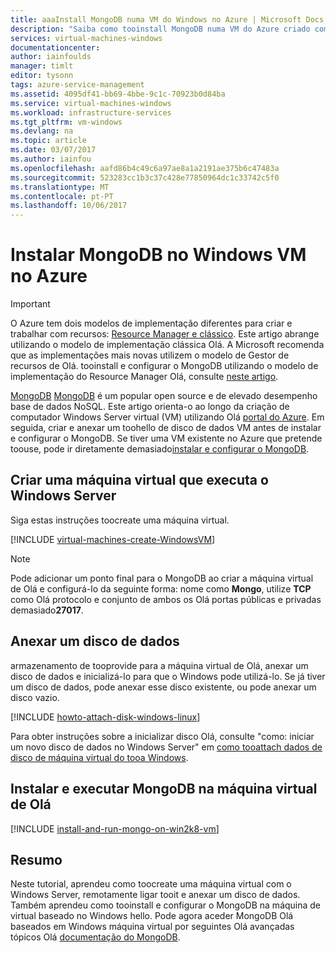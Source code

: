 ```yaml
---
title: aaaInstall MongoDB numa VM do Windows no Azure | Microsoft Docs
description: "Saiba como tooinstall MongoDB numa VM do Azure criado com o modelo de implementação clássica Olá com o Windows Server."
services: virtual-machines-windows
documentationcenter: 
author: iainfoulds
manager: timlt
editor: tysonn
tags: azure-service-management
ms.assetid: 4095df41-bb69-4bbe-9c1c-70923b0d84ba
ms.service: virtual-machines-windows
ms.workload: infrastructure-services
ms.tgt_pltfrm: vm-windows
ms.devlang: na
ms.topic: article
ms.date: 03/07/2017
ms.author: iainfou
ms.openlocfilehash: aafd86b4c49c6a97ae8a1a2191ae375b6c47483a
ms.sourcegitcommit: 523283cc1b3c37c428e77850964dc1c33742c5f0
ms.translationtype: MT
ms.contentlocale: pt-PT
ms.lasthandoff: 10/06/2017
---
```

# <a name="install-mongodb-on-a-windows-vm-in-azure"></a>Instalar MongoDB no Windows VM no Azure
> [!IMPORTANT]
> O Azure tem dois modelos de implementação diferentes para criar e trabalhar com recursos: [Resource Manager e clássico](../../../resource-manager-deployment-model.md).  Este artigo abrange utilizando o modelo de implementação clássica Olá. A Microsoft recomenda que as implementações mais novas utilizem o modelo de Gestor de recursos de Olá. tooinstall e configurar o MongoDB utilizando o modelo de implementação do Resource Manager Olá, consulte [neste artigo](../install-mongodb.md).

[MongoDB] [ MongoDB] é um popular open source e de elevado desempenho base de dados NoSQL. Este artigo orienta-o ao longo da criação de computador Windows Server virtual (VM) utilizando Olá [portal do Azure][AzurePortal]. Em seguida, criar e anexar um toohello de disco de dados VM antes de instalar e configurar o MongoDB. Se tiver uma VM existente no Azure que pretende toouse, pode ir diretamente demasiado[instalar e configurar o MongoDB](#install-and-run-mongodb-on-the-virtual-machine).

## <a name="create-a-virtual-machine-running-windows-server"></a>Criar uma máquina virtual que executa o Windows Server
Siga estas instruções toocreate uma máquina virtual.

[!INCLUDE [virtual-machines-create-WindowsVM](../../../../includes/virtual-machines-create-windowsvm.md)]

> [!NOTE]
> Pode adicionar um ponto final para o MongoDB ao criar a máquina virtual de Olá e configurá-lo da seguinte forma: nome como **Mongo**, utilize **TCP** como Olá protocolo e conjunto de ambos os Olá portas públicas e privadas demasiado**27017**.
>
>

## <a name="attach-a-data-disk"></a>Anexar um disco de dados
armazenamento de tooprovide para a máquina virtual de Olá, anexar um disco de dados e inicializá-lo para que o Windows pode utilizá-lo. Se já tiver um disco de dados, pode anexar esse disco existente, ou pode anexar um disco vazio.

[!INCLUDE [howto-attach-disk-windows-linux](../../../../includes/howto-attach-disk-windows-linux.md)]

Para obter instruções sobre a inicializar disco Olá, consulte "como: iniciar um novo disco de dados no Windows Server" em [como tooattach dados de disco de máquina virtual do tooa Windows](attach-disk.md).

## <a name="install-and-run-mongodb-on-hello-virtual-machine"></a>Instalar e executar MongoDB na máquina virtual de Olá
[!INCLUDE [install-and-run-mongo-on-win2k8-vm](../../../../includes/install-and-run-mongo-on-win2k8-vm.md)]

## <a name="summary"></a>Resumo
Neste tutorial, aprendeu como toocreate uma máquina virtual com o Windows Server, remotamente ligar tooit e anexar um disco de dados.  Também aprendeu como tooinstall e configurar o MongoDB na máquina de virtual baseado no Windows hello. Pode agora aceder MongoDB Olá baseados em Windows máquina virtual por seguintes Olá avançadas tópicos Olá [documentação do MongoDB][MongoDocs].

[MongoDocs]: http://docs.mongodb.org/manual/
[MongoDB]: http://www.mongodb.org/
[AzurePortal]: https://portal.azure.com/

